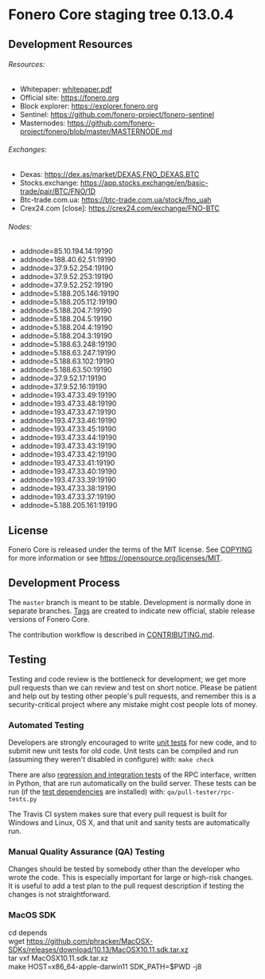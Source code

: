 Fonero Core staging tree 0.13.0.4
===============================

## Development Resources

###### Resources:

- Whitepaper: [whitepaper.pdf](https://github.com/fonero-project/fonero/blob/master/fonero-docs/whitepaper.pdf)
- Official site: https://fonero.org
- Block explorer: https://explorer.fonero.org
- Sentinel: https://github.com/fonero-project/fonero-sentinel
- Masternodes: https://github.com/fonero-project/fonero/blob/master/MASTERNODE.md

###### Exchanges:  
- Dexas: https://dex.as/market/DEXAS.FNO_DEXAS.BTC
- Stocks.exchange: https://app.stocks.exchange/en/basic-trade/pair/BTC/FNO/1D
- Btc-trade.com.ua: https://btc-trade.com.ua/stock/fno_uah
- Crex24.com [close]: https://crex24.com/exchange/FNO-BTC

###### Nodes:  
- addnode=85.10.194.14:19190
- addnode=188.40.62.51:19190
- addnode=37.9.52.254:19190
- addnode=37.9.52.253:19190
- addnode=37.9.52.252:19190
- addnode=5.188.205.146:19190
- addnode=5.188.205.112:19190
- addnode=5.188.204.7:19190
- addnode=5.188.204.5:19190
- addnode=5.188.204.4:19190
- addnode=5.188.204.3:19190
- addnode=5.188.63.248:19190
- addnode=5.188.63.247:19190
- addnode=5.188.63.102:19190
- addnode=5.188.63.50:19190
- addnode=37.9.52.17:19190
- addnode=37.9.52.16:19190
- addnode=193.47.33.49:19190
- addnode=193.47.33.48:19190
- addnode=193.47.33.47:19190
- addnode=193.47.33.46:19190
- addnode=193.47.33.45:19190
- addnode=193.47.33.44:19190
- addnode=193.47.33.43:19190
- addnode=193.47.33.42:19190
- addnode=193.47.33.41:19190
- addnode=193.47.33.40:19190
- addnode=193.47.33.39:19190
- addnode=193.47.33.38:19190
- addnode=193.47.33.37:19190
- addnode=5.188.205.161:19190

License
-------

Fonero Core is released under the terms of the MIT license. See [COPYING](COPYING) for more
information or see https://opensource.org/licenses/MIT.

Development Process
-------------------

The `master` branch is meant to be stable. Development is normally done in separate branches.
[Tags](https://github.com/fonero-project/fonero/tags) are created to indicate new official,
stable release versions of Fonero Core.

The contribution workflow is described in [CONTRIBUTING.md](CONTRIBUTING.md).

Testing
-------

Testing and code review is the bottleneck for development; we get more pull
requests than we can review and test on short notice. Please be patient and help out by testing
other people's pull requests, and remember this is a security-critical project where any mistake might cost people
lots of money.

### Automated Testing

Developers are strongly encouraged to write [unit tests](/doc/unit-tests.md) for new code, and to
submit new unit tests for old code. Unit tests can be compiled and run
(assuming they weren't disabled in configure) with: `make check`

There are also [regression and integration tests](/qa) of the RPC interface, written
in Python, that are run automatically on the build server.
These tests can be run (if the [test dependencies](/qa) are installed) with: `qa/pull-tester/rpc-tests.py`

The Travis CI system makes sure that every pull request is built for Windows
and Linux, OS X, and that unit and sanity tests are automatically run.

### Manual Quality Assurance (QA) Testing

Changes should be tested by somebody other than the developer who wrote the
code. This is especially important for large or high-risk changes. It is useful
to add a test plan to the pull request description if testing the changes is
not straightforward.

### MacOS SDK

cd depends  
wget https://github.com/phracker/MacOSX-SDKs/releases/download/10.13/MacOSX10.11.sdk.tar.xz  
tar vxf MacOSX10.11.sdk.tar.xz  
make HOST=x86_64-apple-darwin11 SDK_PATH=$PWD -j8  
